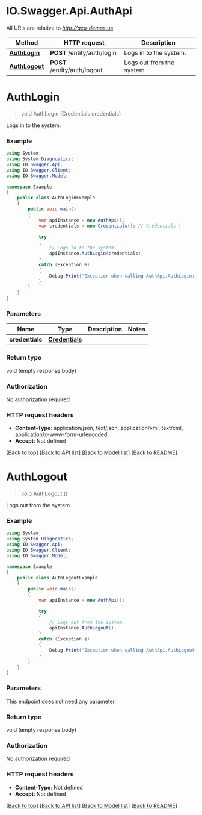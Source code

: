 # IO.Swagger.Api.AuthApi

All URIs are relative to *http://acu-demos.us*

Method | HTTP request | Description
------------- | ------------- | -------------
[**AuthLogin**](AuthApi.md#authlogin) | **POST** /entity/auth/login | Logs in to the system.
[**AuthLogout**](AuthApi.md#authlogout) | **POST** /entity/auth/logout | Logs out from the system.


<a name="authlogin"></a>
# **AuthLogin**
> void AuthLogin (Credentials credentials)

Logs in to the system.

### Example
```csharp
using System;
using System.Diagnostics;
using IO.Swagger.Api;
using IO.Swagger.Client;
using IO.Swagger.Model;

namespace Example
{
    public class AuthLoginExample
    {
        public void main()
        {
            var apiInstance = new AuthApi();
            var credentials = new Credentials(); // Credentials | 

            try
            {
                // Logs in to the system.
                apiInstance.AuthLogin(credentials);
            }
            catch (Exception e)
            {
                Debug.Print("Exception when calling AuthApi.AuthLogin: " + e.Message );
            }
        }
    }
}
```

### Parameters

Name | Type | Description  | Notes
------------- | ------------- | ------------- | -------------
 **credentials** | [**Credentials**](Credentials.md)|  | 

### Return type

void (empty response body)

### Authorization

No authorization required

### HTTP request headers

 - **Content-Type**: application/json, text/json, application/xml, text/xml, application/x-www-form-urlencoded
 - **Accept**: Not defined

[[Back to top]](#) [[Back to API list]](../README.md#documentation-for-api-endpoints) [[Back to Model list]](../README.md#documentation-for-models) [[Back to README]](../README.md)

<a name="authlogout"></a>
# **AuthLogout**
> void AuthLogout ()

Logs out from the system.

### Example
```csharp
using System;
using System.Diagnostics;
using IO.Swagger.Api;
using IO.Swagger.Client;
using IO.Swagger.Model;

namespace Example
{
    public class AuthLogoutExample
    {
        public void main()
        {
            var apiInstance = new AuthApi();

            try
            {
                // Logs out from the system.
                apiInstance.AuthLogout();
            }
            catch (Exception e)
            {
                Debug.Print("Exception when calling AuthApi.AuthLogout: " + e.Message );
            }
        }
    }
}
```

### Parameters
This endpoint does not need any parameter.

### Return type

void (empty response body)

### Authorization

No authorization required

### HTTP request headers

 - **Content-Type**: Not defined
 - **Accept**: Not defined

[[Back to top]](#) [[Back to API list]](../README.md#documentation-for-api-endpoints) [[Back to Model list]](../README.md#documentation-for-models) [[Back to README]](../README.md)

